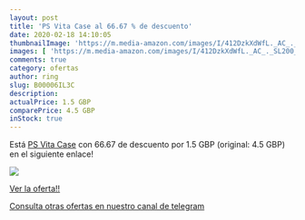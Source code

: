 ```yaml
---
layout: post
title: 'PS Vita Case al 66.67 % de descuento'
date: 2020-02-18 14:10:05
thumbnailImage: 'https://m.media-amazon.com/images/I/412DzkXdWfL._AC_._SL200_.jpg'
images: [ 'https://m.media-amazon.com/images/I/412DzkXdWfL._AC_._SL200_.jpg' ]
comments: true
category: ofertas
author: ring
slug: B00006IL3C
description:
actualPrice: 1.5 GBP
comparePrice: 4.5 GBP
inStock: true
---
```


Está [PS Vita Case](https://www.amazon.com/dp/B00006IL3C/?tag=redken08-20) con 66.67 de descuento por 1.5 GBP (original: 4.5 GBP) en el siguiente enlace!

[![](https://m.media-amazon.com/images/I/412DzkXdWfL._AC_._SL200_.jpg)](https://www.amazon.com/dp/B00006IL3C/?tag=redken08-20)

[Ver la oferta!!](https://www.amazon.com/dp/B00006IL3C/?tag=redken08-20)

[Consulta otras ofertas en nuestro canal de telegram](https://t.me/s/ofertas25)
